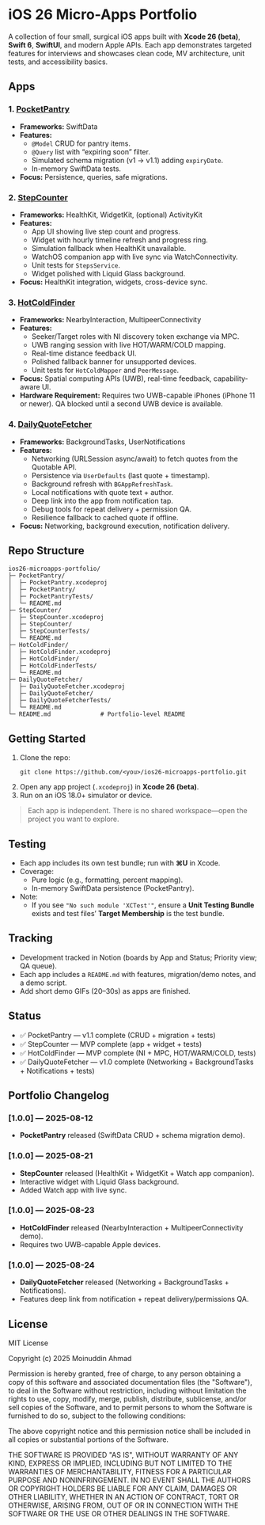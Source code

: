 # iOS 26 Micro-Apps Portfolio

A collection of four small, surgical iOS apps built with **Xcode 26 (beta)**, **Swift 6**, **SwiftUI**, and modern Apple APIs. Each app demonstrates targeted features for interviews and showcases clean code, MV architecture, unit tests, and accessibility basics.

## Apps

### 1. [PocketPantry](PocketPantry/README.md)
- **Frameworks:** SwiftData  
- **Features:**  
  - `@Model` CRUD for pantry items.  
  - `@Query` list with “expiring soon” filter.  
  - Simulated schema migration (v1 → v1.1) adding `expiryDate`.  
  - In-memory SwiftData tests.  
- **Focus:** Persistence, queries, safe migrations.

### 2. [StepCounter](StepCounter/README.md)
- **Frameworks:** HealthKit, WidgetKit, (optional) ActivityKit  
- **Features:**  
  - App UI showing live step count and progress.  
  - Widget with hourly timeline refresh and progress ring.  
  - Simulation fallback when HealthKit unavailable.  
  - WatchOS companion app with live sync via WatchConnectivity.  
  - Unit tests for `StepsService`.  
  - Widget polished with Liquid Glass background.  
- **Focus:** HealthKit integration, widgets, cross-device sync.

### 3. [HotColdFinder](HotColdFinder/README.md)
- **Frameworks:** NearbyInteraction, MultipeerConnectivity  
- **Features:**  
  - Seeker/Target roles with NI discovery token exchange via MPC.  
  - UWB ranging session with live HOT/WARM/COLD mapping.  
  - Real-time distance feedback UI.  
  - Polished fallback banner for unsupported devices.  
  - Unit tests for `HotColdMapper` and `PeerMessage`.  
- **Focus:** Spatial computing APIs (UWB), real-time feedback, capability-aware UI.  
- **Hardware Requirement:** Requires two UWB-capable iPhones (iPhone 11 or newer). QA blocked until a second UWB device is available.

### 4. [DailyQuoteFetcher](DailyQuoteFetcher/README.md)
- **Frameworks:** BackgroundTasks, UserNotifications  
- **Features:**  
  - Networking (URLSession async/await) to fetch quotes from the Quotable API.  
  - Persistence via `UserDefaults` (last quote + timestamp).  
  - Background refresh with `BGAppRefreshTask`.  
  - Local notifications with quote text + author.  
  - Deep link into the app from notification tap.  
  - Debug tools for repeat delivery + permission QA.  
  - Resilience fallback to cached quote if offline.  
- **Focus:** Networking, background execution, notification delivery.

## Repo Structure

```
ios26-microapps-portfolio/  
├─ PocketPantry/  
│  ├─ PocketPantry.xcodeproj  
│  ├─ PocketPantry/  
│  ├─ PocketPantryTests/  
│  └─ README.md  
├─ StepCounter/  
│  ├─ StepCounter.xcodeproj  
│  ├─ StepCounter/  
│  ├─ StepCounterTests/  
│  └─ README.md  
├─ HotColdFinder/  
│  ├─ HotColdFinder.xcodeproj  
│  ├─ HotColdFinder/  
│  ├─ HotColdFinderTests/  
│  └─ README.md  
├─ DailyQuoteFetcher/  
│  ├─ DailyQuoteFetcher.xcodeproj  
│  ├─ DailyQuoteFetcher/  
│  ├─ DailyQuoteFetcherTests/  
│  └─ README.md  
└─ README.md              # Portfolio-level README
```

## Getting Started

1. Clone the repo:
   ```
   git clone https://github.com/<you>/ios26-microapps-portfolio.git
   ```
2. Open any app project (`.xcodeproj`) in **Xcode 26 (beta)**.  
3. Run on an iOS 18.0+ simulator or device.

> Each app is independent. There is no shared workspace—open the project you want to explore.

## Testing

- Each app includes its own test bundle; run with **⌘U** in Xcode.  
- Coverage:
  - Pure logic (e.g., formatting, percent mapping).  
  - In-memory SwiftData persistence (PocketPantry).  
- Note:
  - If you see `"No such module 'XCTest'"`, ensure a **Unit Testing Bundle** exists and test files’ **Target Membership** is the test bundle.

## Tracking

- Development tracked in Notion (boards by App and Status; Priority view; QA queue).  
- Each app includes a `README.md` with features, migration/demo notes, and a demo script.  
- Add short demo GIFs (20–30s) as apps are finished.

## Status

- ✅ PocketPantry — v1.1 complete (CRUD + migration + tests)
- ✅ StepCounter — MVP complete (app + widget + tests)
- ✅ HotColdFinder — MVP complete (NI + MPC, HOT/WARM/COLD, tests)
- ✅ DailyQuoteFetcher — v1.0 complete (Networking + BackgroundTasks + Notifications + tests)

## Portfolio Changelog

### [1.0.0] — 2025-08-12
- **PocketPantry** released (SwiftData CRUD + schema migration demo).

### [1.0.0] — 2025-08-21
- **StepCounter** released (HealthKit + WidgetKit + Watch app companion).  
- Interactive widget with Liquid Glass background.  
- Added Watch app with live sync.

### [1.0.0] — 2025-08-23
- **HotColdFinder** released (NearbyInteraction + MultipeerConnectivity demo).  
- Requires two UWB-capable Apple devices.

### [1.0.0] — 2025-08-24
- **DailyQuoteFetcher** released (Networking + BackgroundTasks + Notifications).  
- Features deep link from notification + repeat delivery/permissions QA.

## License

MIT License

Copyright (c) 2025 Moinuddin Ahmad

Permission is hereby granted, free of charge, to any person obtaining a copy of this software and associated documentation files (the "Software"), to deal in the Software without restriction, including without limitation the rights to use, copy, modify, merge, publish, distribute, sublicense, and/or sell copies of the Software, and to permit persons to whom the Software is furnished to do so, subject to the following conditions:

The above copyright notice and this permission notice shall be included in all copies or substantial portions of the Software.

THE SOFTWARE IS PROVIDED "AS IS", WITHOUT WARRANTY OF ANY KIND, EXPRESS OR IMPLIED, INCLUDING BUT NOT LIMITED TO THE WARRANTIES OF MERCHANTABILITY, FITNESS FOR A PARTICULAR PURPOSE AND NONINFRINGEMENT. IN NO EVENT SHALL THE AUTHORS OR COPYRIGHT HOLDERS BE LIABLE FOR ANY CLAIM, DAMAGES OR OTHER LIABILITY, WHETHER IN AN ACTION OF CONTRACT, TORT OR OTHERWISE, ARISING FROM, OUT OF OR IN CONNECTION WITH THE SOFTWARE OR THE USE OR OTHER DEALINGS IN THE SOFTWARE.


